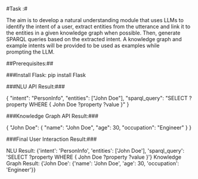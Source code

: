 #Task :# 

The aim is to develop a natural understanding module that uses LLMs to identify the intent of a user, extract entities from the utterance and link it to the entities in a given knowledge graph when possible. Then, generate SPARQL queries based on the extracted intent. A knowledge graph and example intents will be provided to be used as examples while prompting the LLM.

##Prerequisites:##

###Install Flask: pip install Flask


###NLU API Result:###

{
  "intent": "PersonInfo",
  "entities": ["John Doe"],
  "sparql_query": "SELECT ?property WHERE { John Doe ?property ?value }"
}


###Knowledge Graph API Result:###

{
  "John Doe": {
    "name": "John Doe",
    "age": 30,
    "occupation": "Engineer"
  }
}


###Final User Interaction Result:###

NLU Result: {'intent': 'PersonInfo', 'entities': ['John Doe'], 'sparql_query': 'SELECT ?property WHERE { John Doe ?property ?value }'}
Knowledge Graph Result: {'John Doe': {'name': 'John Doe', 'age': 30, 'occupation': 'Engineer'}}



